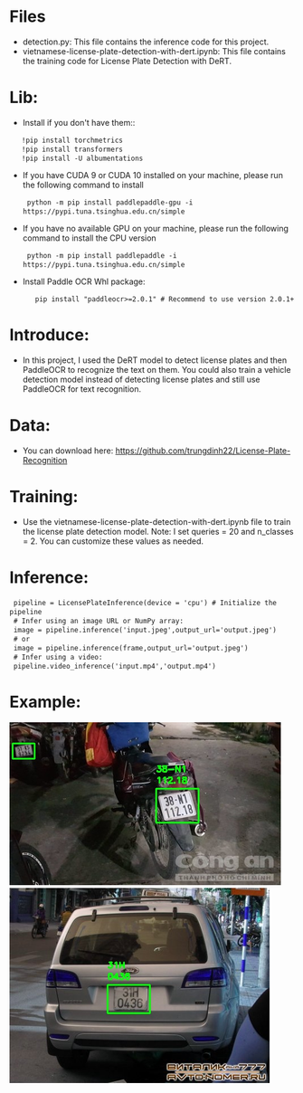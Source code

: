 # Files
- detection.py:  This file contains the inference code for this project.
- vietnamese-license-plate-detection-with-dert.ipynb: This file contains the training code for License Plate Detection with DeRT.
# Lib:
- Install if you don't have them::
```!pip install lightning
   !pip install torchmetrics
   !pip install transformers
   !pip install -U albumentations
```
- If you have CUDA 9 or CUDA 10 installed on your machine, please run the following command to install
  ```
   python -m pip install paddlepaddle-gpu -i https://pypi.tuna.tsinghua.edu.cn/simple
  ```
- If you have no available GPU on your machine, please run the following command to install the CPU version
  ```
   python -m pip install paddlepaddle -i https://pypi.tuna.tsinghua.edu.cn/simple
  ```
- Install Paddle OCR Whl package:
  ```
     pip install "paddleocr>=2.0.1" # Recommend to use version 2.0.1+
  ```
# Introduce:
- In this project, I used the DeRT model to detect license plates and then PaddleOCR to recognize the text on them. You could also train a vehicle detection model instead of detecting license plates and still use PaddleOCR for text recognition. 

# Data:
- You can download here: https://github.com/trungdinh22/License-Plate-Recognition

# Training:
- Use the vietnamese-license-plate-detection-with-dert.ipynb file to train the license plate detection model. Note: I set queries = 20 and n_classes = 2. You can customize these values as needed.

# Inference:
 ```
  pipeline = LicensePlateInference(device = 'cpu') # Initialize the pipeline
  # Infer using an image URL or NumPy array:
  image = pipeline.inference('input.jpeg',output_url='output.jpeg')
  # or
  image = pipeline.inference(frame,output_url='output.jpeg')
  # Infer using a video:
  pipeline.video_inference('input.mp4','output.mp4')
 ```
# Example:
![Example](https://github.com/TuanAnhNguyenCo/License_Plate_Recognition/blob/main/output1.jpeg)
![Example](https://github.com/TuanAnhNguyenCo/License_Plate_Recognition/blob/main/output.jpeg)
 
